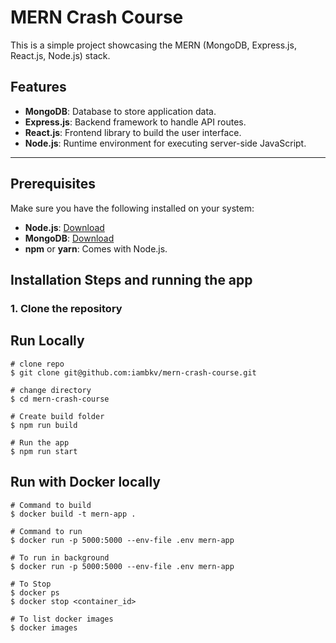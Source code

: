 # MERN Crash Course

This is a simple project showcasing the MERN (MongoDB, Express.js, React.js, Node.js) stack.

## Features

- **MongoDB**: Database to store application data.
- **Express.js**: Backend framework to handle API routes.
- **React.js**: Frontend library to build the user interface.
- **Node.js**: Runtime environment for executing server-side JavaScript.

---

## Prerequisites

Make sure you have the following installed on your system:

- **Node.js**: [Download](https://nodejs.org/)
- **MongoDB**: [Download](https://www.mongodb.com/try/download/community)
- **npm** or **yarn**: Comes with Node.js.

## Installation Steps and running the app

### 1. Clone the repository

## Run Locally

```Shell
# clone repo
$ git clone git@github.com:iambkv/mern-crash-course.git

# change directory
$ cd mern-crash-course

# Create build folder
$ npm run build

# Run the app
$ npm run start
```

## Run with Docker locally

```Shell
# Command to build
$ docker build -t mern-app .

# Command to run
$ docker run -p 5000:5000 --env-file .env mern-app

# To run in background
$ docker run -p 5000:5000 --env-file .env mern-app

# To Stop
$ docker ps
$ docker stop <container_id>

# To list docker images
$ docker images
```
